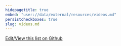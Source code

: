 ```yaml
---
hidepagetitle: true
embed: "user://data/external/resources/videos.md"
persistcheckboxes: true
slug: videos.md
---
```


[Edit/View this list on Github](https://github.com/buddha-dharma/buddhism)

